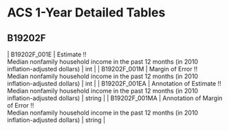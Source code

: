 # ACS 1-Year Detailed Tables

## B19202F

| B19202F_001E | Estimate !!<br>Median nonfamily household income in the past 12 months (in 2010 inflation-adjusted dollars) | int |
| B19202F_001M | Margin of Error !!<br>Median nonfamily household income in the past 12 months (in 2010 inflation-adjusted dollars) | int |
| B19202F_001EA | Annotation of Estimate !!<br>Median nonfamily household income in the past 12 months (in 2010 inflation-adjusted dollars) | string |
| B19202F_001MA | Annotation of Margin of Error !!<br>Median nonfamily household income in the past 12 months (in 2010 inflation-adjusted dollars) | string |

